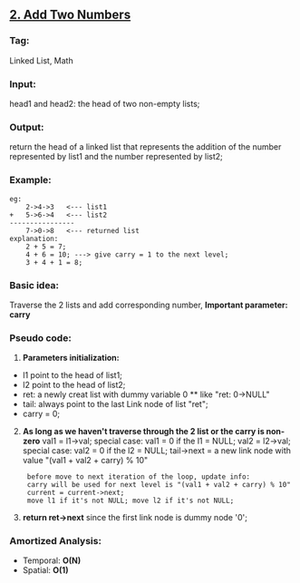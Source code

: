 ## [2. Add Two Numbers](https://leetcode.com/problems/add-two-numbers/description/)
### Tag:
Linked List, Math
### Input:  
head1 and head2: the head of two non-empty lists;
### Output: 
return the head of a linked list that represents the addition of the number represented by list1 and the number represented by list2;

### Example:
```
eg:
	2->4->3   <--- list1
+	5->6->4   <--- list2
----------------
	7->0->8	  <--- returned list
explanation:
	2 + 5 = 7;
	4 + 6 = 10; ---> give carry = 1 to the next level;
	3 + 4 + 1 = 8;
```
### Basic idea:
Traverse the 2 lists and add corresponding number, __Important parameter: carry__

### Pseudo code:
1. __Parameters initialization:__
* l1 point to the head of list1;
* l2 point to the head of list2;
* ret: a newly creat list with dummy variable 0
** like "ret: 0->NULL"
* tail: always point to the last Link node of list "ret";
* carry = 0;
2. __As long as we haven't traverse through the 2 list or the carry is non-zero__
		val1 = l1->val; special case: val1 = 0 if the l1 = NULL; 
		val2 = l2->val; special case: val2 = 0 if the l2 = NULL; 
		tail->next = a new link node with value  "(val1 + val2 + carry) % 10"
		
		before move to next iteration of the loop, update info:
		carry will be used for next level is "(val1 + val2 + carry) % 10"
		current = current->next;
		move l1 if it's not NULL; move l2 if it's not NULL;
3. __return ret->next__
		since the first link node is dummy node '0';
### Amortized Analysis:
* Temporal: **O(N)**
* Spatial: **O(1)**
